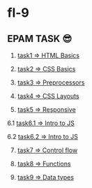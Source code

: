 # fl-9

## EPAM TASK  :sunglasses:

1. [task1 => HTML Basics](https://serhiitkachenko.github.io/fl-9/FE_9_1_homework_html-basics/homework/index.html)

2. [task2 => CSS Basics](https://serhiitkachenko.github.io/fl-9/FE_9_2_homework_css-basics/homework/index.html)

3. [task3 => Preprocessors](https://serhiitkachenko.github.io/fl-9/FE_9_3_homework_preprocessors/homework/index.html)

4. [task4 => CSS Layouts](https://serhiitkachenko.github.io/fl-9/FE_9_4_homework_css-layouts/homework/index.html)

5. [task5 => Responsive](https://serhiitkachenko.github.io/fl-9/FE_9_5_homework_responsive/homework/src/index.html)

6.1 [task6.1 => Intro to JS](https://serhiitkachenko.github.io/fl-9/FE_9_6_homework_js-intro/homework/src/task1.html)

6.2 [task6.2 => Intro to JS](https://serhiitkachenko.github.io/fl-9/FE_9_6_homework_js-intro/homework/src/task2.html)

7. [task7 => Control flow](https://serhiitkachenko.github.io/fl-9/FE_9_7_homework_control-flow/homework/src/task1.html)

8. [task8 => Functions](https://github.com/SerhiiTkachenko/fl-9/tree/master/FE_9_8_homework_functions/homework/src)

8. [task9 => Data types](https://github.com/SerhiiTkachenko/fl-9/blob/master/FE_9_9_homework_data-types/homework/index.js)


